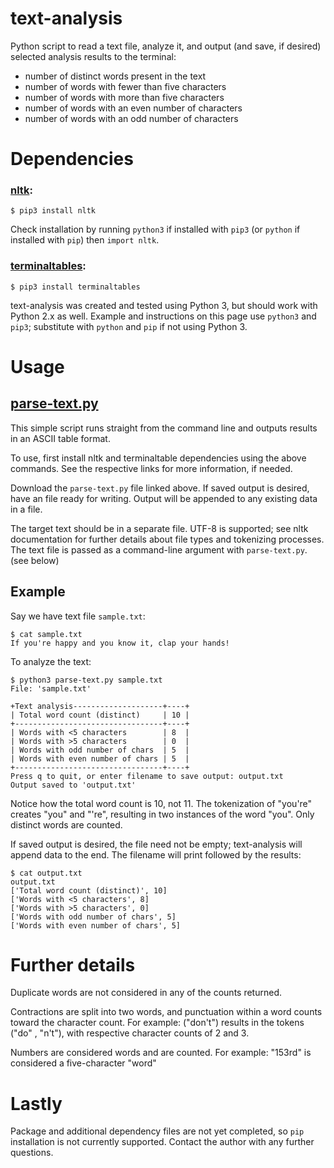 # text-analysis
Python script to read a text file, analyze it, and output (and save, if desired) selected analysis results to the terminal: 

  - number of distinct words present in the text
  - number of words with fewer than five characters
  - number of words with more than five characters
  - number of words with an even number of characters
  - number of words with an odd number of characters

# Dependencies

### [nltk](https://www.nltk.org/install.html):

    $ pip3 install nltk
    
Check installation by running `python3` if installed with `pip3` (or `python` if installed with `pip`) then `import nltk`.

### [terminaltables](https://github.com/Robpol86/terminaltables):

    $ pip3 install terminaltables

text-analysis was created and tested using Python 3, but should work with Python 2.x as well. Example and instructions on this page use `python3` and `pip3`; substitute with `python` and `pip` if not using Python 3. 

# Usage
## [parse-text.py](https://github.com/alisonhowland/text-analysis/blob/master/textanalysis/parse-text.py)
This simple script runs straight from the command line and outputs results in an ASCII table format. 

To use, first install nltk and terminaltable dependencies using the above commands. See the respective links for more information, if needed. 

Download the `parse-text.py` file linked above. If saved output is desired, have an file ready for writing. Output will be appended to any existing data in a file. 

The target text should be in a separate file. UTF-8 is supported; see nltk documentation for further details about file types and tokenizing processes. The text file is passed as a command-line argument with `parse-text.py`. (see below) 

## Example 

Say we have text file `sample.txt`:

    $ cat sample.txt
    If you're happy and you know it, clap your hands!

To analyze the text:
    
    $ python3 parse-text.py sample.txt
    File: 'sample.txt'

    +Text analysis--------------------+----+
    | Total word count (distinct)     | 10 |
    +---------------------------------+----+
    | Words with <5 characters        | 8  |
    | Words with >5 characters        | 0  |
    | Words with odd number of chars  | 5  |
    | Words with even number of chars | 5  |
    +---------------------------------+----+
    Press q to quit, or enter filename to save output: output.txt
    Output saved to 'output.txt'
    
Notice how the total word count is 10, not 11. The tokenization of "you're" creates "you" and "'re", resulting in two instances of the word "you". Only distinct words are counted.

If saved output is desired, the file need not be empty; text-analysis will append data to the end. The filename will print followed by the results: 
    
    $ cat output.txt
    output.txt
    ['Total word count (distinct)', 10]
    ['Words with <5 characters', 8]
    ['Words with >5 characters', 0]
    ['Words with odd number of chars', 5]
    ['Words with even number of chars', 5]

    



# Further details

Duplicate words are not considered in any of the counts returned.

Contractions are split into two words, and punctuation within a word counts toward the character count. For example: ("don't") results in the tokens ("do" , "n't"), with respective character counts of 2 and 3.

Numbers are considered words and are counted. For example: "153rd" is considered a five-character "word"

# Lastly

Package and additional dependency files are not yet completed, so `pip` installation is not currently supported. Contact the author with any further questions.  
